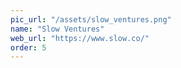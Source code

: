```yaml
---
pic_url: "/assets/slow_ventures.png"
name: "Slow Ventures"
web_url: "https://www.slow.co/"
order: 5
---
```

